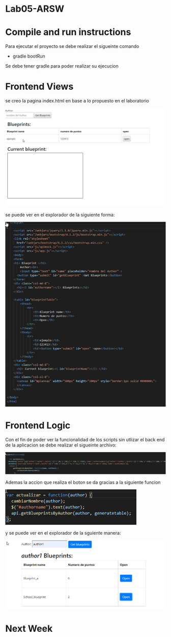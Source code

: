 # Lab05-ARSW

# Compile and run instructions

Para ejecutar el proyecto se debe realizar el sigueinte comando

* gradle bootRun

Se debe tener gradle para poder realizar su ejecucion

# Frontend Views

se creo la pagina index.html en base a lo propuesto en el laboratorio

![](img/frontViews.png)

se puede ver en el explorador de la siguiente forma: 

![](img/frontViews2.png)

# Frontend Logic


Con el fin de poder ver la funcionalidad de los scripts sin utlizar el back end de la aplicacion se debe realizar el sigueinte archivo:

![](img/apimock.png)

Ademas la accion que realiza el boton se da gracias a la siguiente funcion

![](img/onclick.png)

y se puede ver en el explorador de la sguiente manera:

![](img/example1.png)




# Next Week

